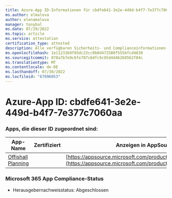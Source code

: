 ```yaml
---
title: Azure-App ID-Informationen für cbdfe641-3e2e-449d-b4f7-7e377c7060aa
ms.author: elmalova
author: elenamalova
manager: tonybal
ms.date: 07/29/2022
ms.topic: article
ms.service: attestation
certification_type: attested
description: Alle verfügbaren Sicherheits- und Complianceinformationen für cbdfe641-3e2e-449d-b4f7-7e377c7060aa.
ms.openlocfilehash: 1e11233b9f85dc23cc9b0d472580f555bfcd4830
ms.sourcegitcommit: 878a7b7e9c6fe787c6dfc9c95d4d46268562f84c
ms.translationtype: MT
ms.contentlocale: de-DE
ms.lasthandoff: 07/30/2022
ms.locfileid: "67096053"
---
```

# <a name="azure-app-id-cbdfe641-3e2e-449d-b4f7-7e377c7060aa"></a>Azure-App ID: cbdfe641-3e2e-449d-b4f7-7e377c7060aa


### <a name="apps-associated-with-this-id"></a>Apps, die dieser ID zugeordnet sind:
| **App-Name** | **Zertifiziert** | **Anzeigen in AppSource** |
|--------------|---------------|-----------------------|
| [Offishall Planning](../forward/WA200004048.md) |  | [https://appsource.microsoft.com/product/office/WA200004048](https://appsource.microsoft.com/product/office/WA200004048) |

### <a name="microsoft-365-app-compliance-status"></a>Microsoft 365 App Compliance-Status
- Herausgebernachweisstatus: Abgeschlossen
